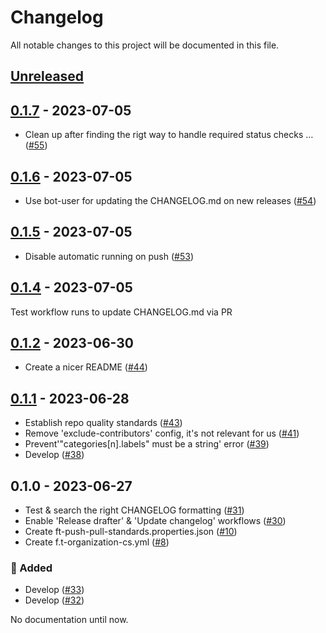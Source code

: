 # Changelog

All notable changes to this project will be documented in this file.

## [Unreleased](https://github.com/figuren-theater/.github/compare/0.1.7...HEAD)

## [0.1.7](https://github.com/figuren-theater/.github/compare/0.1.6...0.1.7) - 2023-07-05

- Clean up after finding the rigt way to handle required status checks … ([#55](https://github.com/figuren-theater/.github/pull/55))

## [0.1.6](https://github.com/figuren-theater/.github/compare/0.1.5...0.1.6) - 2023-07-05

- Use bot-user for updating the CHANGELOG.md on new releases ([#54](https://github.com/figuren-theater/.github/pull/54))

## [0.1.5](https://github.com/figuren-theater/.github/compare/0.1.4...0.1.5) - 2023-07-05

- Disable automatic running on push ([#53](https://github.com/figuren-theater/.github/pull/53))

## [0.1.4](https://github.com/figuren-theater/.github/compare/0.1.2...0.1.4) - 2023-07-05

Test workflow runs to update CHANGELOG.md via PR

## [0.1.2](https://github.com/figuren-theater/.github/compare/0.1.1...0.1.2) - 2023-06-30

- Create a nicer README ([#44](https://github.com/figuren-theater/.github/pull/44))

## [0.1.1](https://github.com/figuren-theater/.github/compare/0.1.0...0.1.1) - 2023-06-28

- Establish repo quality standards ([#43](https://github.com/figuren-theater/.github/pull/43))
- Remove 'exclude-contributors' config, it's not relevant for us ([#41](https://github.com/figuren-theater/.github/pull/41))
- Prevent'"categories[n].labels" must be a string' error ([#39](https://github.com/figuren-theater/.github/pull/39))
- Develop ([#38](https://github.com/figuren-theater/.github/pull/38))

## 0.1.0 - 2023-06-27

- Test & search the right CHANGELOG formatting ([#31](https://github.com/figuren-theater/.github/pull/31))
- Enable 'Release drafter' & 'Update changelog' workflows ([#30](https://github.com/figuren-theater/.github/pull/30))
- Create ft-push-pull-standards.properties.json ([#10](https://github.com/figuren-theater/.github/pull/10))
- Create f.t-organization-cs.yml ([#8](https://github.com/figuren-theater/.github/pull/8))

### 🚀 Added

- Develop ([#33](https://github.com/figuren-theater/.github/pull/33))
- Develop ([#32](https://github.com/figuren-theater/.github/pull/32))

No documentation until now.
